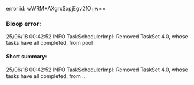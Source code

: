 error id: wWRM+AXgrxSxpjEgv2fO+w==
### Bloop error:

25/06/18 00:42:52 INFO TaskSchedulerImpl: Removed TaskSet 4.0, whose tasks have all completed, from pool
#### Short summary: 

25/06/18 00:42:52 INFO TaskSchedulerImpl: Removed TaskSet 4.0, whose tasks have all completed, from ...